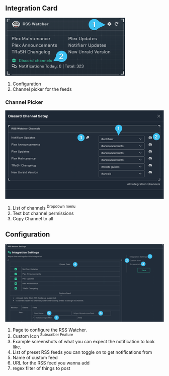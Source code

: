 ## Integration Card
![integration_card.png](../../assets/screenshots/integrations/rsswatcher/integration_card.png)
1. Configuration
2. Channel picker for the feeds
### Channel Picker
![discord_channel_setup.png](../../assets/screenshots/integrations/rsswatcher/discord_channel_setup.png)
1. List of channels <sup>Dropdown menu</sup>
2. Test bot channel permissions
3. Copy Channel to all
## Configuration
![integration_settings.png](../../assets/screenshots/integrations/rsswatcher/integration_settings.png)
1. Page to configure the RSS Watcher.
2. Custom Icon <sup>Subscriber Feature</sup>
3. Example screenshots of what you can expect the notification to look like.
4. List of preset RSS feeds you can toggle on to get notifications from
5. Name of custom feed
6. URL for the RSS feed you wanna add
7. regex filter of things to post